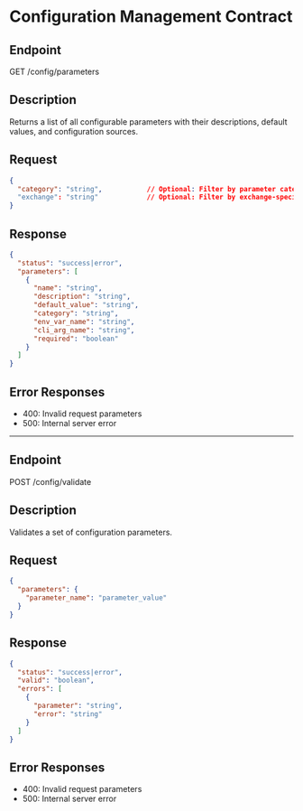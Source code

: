 # Configuration Management Contract

## Endpoint
GET /config/parameters

## Description
Returns a list of all configurable parameters with their descriptions, default values, and configuration sources.

## Request
```json
{
  "category": "string",           // Optional: Filter by parameter category
  "exchange": "string"            // Optional: Filter by exchange-specific parameters
}
```

## Response
```json
{
  "status": "success|error",
  "parameters": [
    {
      "name": "string",
      "description": "string",
      "default_value": "string",
      "category": "string",
      "env_var_name": "string",
      "cli_arg_name": "string",
      "required": "boolean"
    }
  ]
}
```

## Error Responses
- 400: Invalid request parameters
- 500: Internal server error

---

## Endpoint
POST /config/validate

## Description
Validates a set of configuration parameters.

## Request
```json
{
  "parameters": {
    "parameter_name": "parameter_value"
  }
}
```

## Response
```json
{
  "status": "success|error",
  "valid": "boolean",
  "errors": [
    {
      "parameter": "string",
      "error": "string"
    }
  ]
}
```

## Error Responses
- 400: Invalid request parameters
- 500: Internal server error